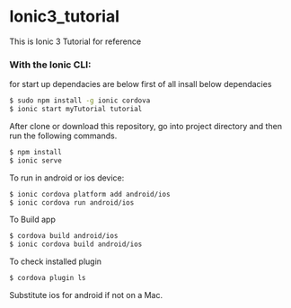 # Ionic3_tutorial
This is Ionic 3 Tutorial for reference

### With the Ionic CLI:

for start up dependacies are below  first of all insall below dependacies

```bash
$ sudo npm install -g ionic cordova
$ ionic start myTutorial tutorial
```

After clone or download this repository, go into project directory and then run the following commands.

```bash
$ npm install
$ ionic serve
```

To run in android or ios device:

```bash
$ ionic cordova platform add android/ios
$ ionic cordova run android/ios
```

To Build app
```bash
$ cordova build android/ios
$ ionic cordova build android/ios
```

To check installed plugin  

```bash
$ cordova plugin ls
```

Substitute ios for android if not on a Mac.
